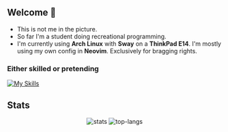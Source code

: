 ## Welcome :wave:
- This is not me in the picture.
- So far I'm a student doing recreational programming.
- I'm currently using **Arch Linux** with **Sway** on a **ThinkPad E14**. I'm mostly using my own config in **Neovim**. Exclusively for bragging rights.

### Either skilled or pretending
[![My Skills](https://skillicons.dev/icons?i=zig,c,ts,rust,css,lua,bash,latex,linux,arch,neovim
)](https://skillicons.dev)

## Stats
<div align="center">
    <img alt="stats" src="https://github-readme-stats.vercel.app/api?username=hiimsergey&show_icons=true&theme=transparent"/>
    <img alt="top-langs" src="https://github-readme-stats.vercel.app/api/top-langs/?username=hiimsergey&layout=donut&theme=transparent"/>
</div>
